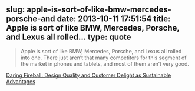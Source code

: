 slug: apple-is-sort-of-like-bmw-mercedes-porsche-and
date: 2013-10-11 17:51:54
title: Apple is sort of like BMW, Mercedes, Porsche, and Lexus all rolled...
type: quote
---

> Apple is sort of like BMW, Mercedes, Porsche, and Lexus all rolled into one. There just aren’t that many competitors for this segment of the market in phones and tablets, and most of them aren’t very good.

[Daring Fireball: Design Quality and Customer Delight as Sustainable Advantages](http://daringfireball.net/2013/10/design_quality_as_a_sustainable_advantage)
